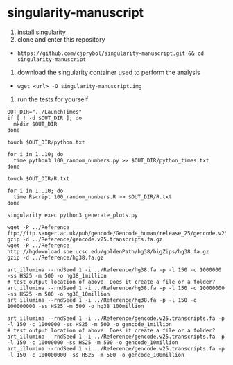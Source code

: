 # singularity-manuscript

1. [install singularity](http://singularity.lbl.gov/#install)
1. clone and enter this repository
  - `https://github.com/cjprybol/singularity-manuscript.git && cd singularity-manuscript`
1. download the singularity container used to perform the analysis
  - `wget <url> -O singularity-manuscript.img`
1. run the tests for yourself

```
OUT_DIR="../LaunchTimes"
if [ ! -d $OUT_DIR ]; do
  mkdir $OUT_DIR
done

touch $OUT_DIR/python.txt

for i in 1..10; do
  time python3 100_random_numbers.py >> $OUT_DIR/python_times.txt
done

touch $OUT_DIR/R.txt

for i in 1..10; do
  time Rscript 100_random_numbers.R >> $OUT_DIR/R.txt
done

singularity exec python3 generate_plots.py

wget -P ../Reference ftp://ftp.sanger.ac.uk/pub/gencode/Gencode_human/release_25/gencode.v25.transcripts.fa.gz
gzip -d ../Reference/gencode.v25.transcripts.fa.gz
wget -P ../Reference http://hgdownload.soe.ucsc.edu/goldenPath/hg38/bigZips/hg38.fa.gz
gzip -d ../Reference/hg38.fa.gz

art_illumina --rndSeed 1 -i ../Reference/hg38.fa -p -l 150 -c 1000000 -ss HS25 -m 500 -o hg38_1million
# test output location of above. Does it create a file or a folder?
art_illumina --rndSeed 1 -i ../Reference/hg38.fa -p -l 150 -c 10000000 -ss HS25 -m 500 -o hg38_10million
art_illumina --rndSeed 1 -i ../Reference/hg38.fa -p -l 150 -c 100000000 -ss HS25 -m 500 -o hg38_100million

art_illumina --rndSeed 1 -i ../Reference/gencode.v25.transcripts.fa -p -l 150 -c 1000000 -ss HS25 -m 500 -o gencode_1million
# test output location of above. Does it create a file or a folder?
art_illumina --rndSeed 1 -i ../Reference/gencode.v25.transcripts.fa -p -l 150 -c 10000000 -ss HS25 -m 500 -o gencode_10million
art_illumina --rndSeed 1 -i ../Reference/gencode.v25.transcripts.fa -p -l 150 -c 100000000 -ss HS25 -m 500 -o gencode_100million
```
